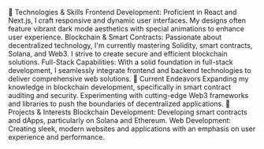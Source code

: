 🔧 Technologies & Skills
Frontend Development: Proficient in React and Next.js, I craft responsive and dynamic user interfaces. My designs often feature vibrant dark mode aesthetics with special animations to enhance user experience.
Blockchain & Smart Contracts: Passionate about decentralized technology, I'm currently mastering Solidity, smart contracts, Solana, and Web3. I strive to create secure and efficient blockchain solutions.
Full-Stack Capabilities: With a solid foundation in full-stack development, I seamlessly integrate frontend and backend technologies to deliver comprehensive web solutions.
🌱 Current Endeavors
Expanding my knowledge in blockchain development, specifically in smart contract auditing and security.
Experimenting with cutting-edge Web3 frameworks and libraries to push the boundaries of decentralized applications.
🎯 Projects & Interests
Blockchain Development: Developing smart contracts and dApps, particularly on Solana and Ethereum.
Web Development: Creating sleek, modern websites and applications with an emphasis on user experience and performance.
